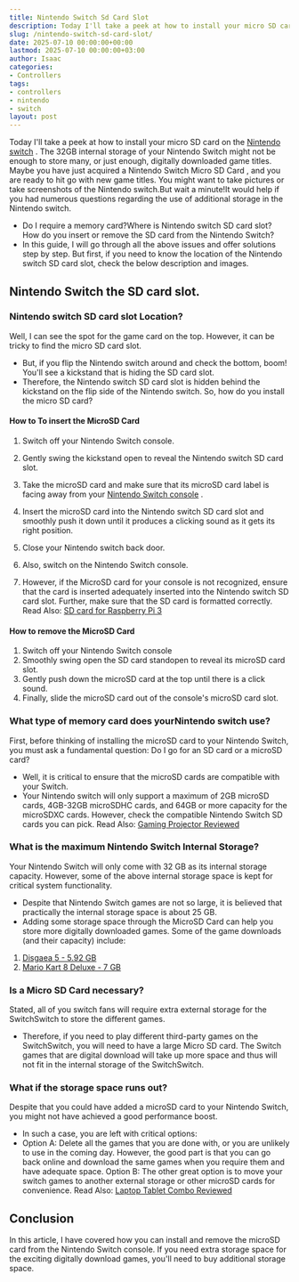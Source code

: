 ```yaml
---
title: Nintendo Switch Sd Card Slot
description: Today I'll take a peek at how to install your micro SD card on the Nintendo switch . The 32GB internal storage of your Nintendo Switch might not be enough to...
slug: /nintendo-switch-sd-card-slot/
date: 2025-07-10 00:00:00+00:00
lastmod: 2025-07-10 00:00:00+03:00
author: Isaac
categories:
- Controllers
tags:
- controllers
- nintendo
- switch
layout: post
---
```

Today I'll take a peek at how to install your micro SD card on the
[Nintendo switch](https://en.wikipedia.org/wiki/Nintendo_Switch)
. The 32GB internal storage of your Nintendo Switch might not be enough to store many, or just enough, digitally downloaded game titles.
Maybe you have just acquired a
Nintendo Switch Micro SD Card
, and you are ready to hit go with new game titles.
You might want to take pictures or take screenshots of the Nintendo switch.But wait a minute!It would help if you had numerous questions regarding the use of additional storage in the Nintendo switch.
- Do I require a memory card?Where is Nintendo switch SD card slot? How do you insert or remove the SD card from the Nintendo Switch?
- In this guide, I will go through all the above issues and offer solutions  step by step. But first, if you need to know the location of the Nintendo switch SD card slot, check the below description and images.
## Nintendo Switch the SD card slot.
### Nintendo switch SD card slot Location?
Well, I can see the spot for the game card on the top. However, it can be tricky to find the micro SD card slot.
- But, if you flip the Nintendo switch around and check the bottom, boom! You'll see a kickstand that is hiding the SD card slot.
- Therefore, the Nintendo switch SD card slot is hidden behind the kickstand on the flip side of the Nintendo switch.
So, how do you install the micro SD card?

#### How to To insert the MicroSD Card
1. Switch off your Nintendo Switch console.
2. Gently swing the kickstand open to reveal the Nintendo switch SD card slot.

3. Take the microSD card and make sure that its microSD card label is facing away from your
[Nintendo Switch console](https://www.amazon.com/dp/B01MUAGZ49/?tag=p-policy-20)
.
4. Insert the microSD card into the Nintendo switch SD card slot and smoothly push it down until it produces a clicking sound as it gets its right position.
5. Close your Nintendo switch back door.
6. Also, switch on the Nintendo Switch console.
7. However, if the MicroSD card for your console is not recognized, ensure that the card is inserted adequately inserted into the Nintendo switch SD card slot.
Further, make sure that the SD card is formatted correctly.
Read Also:
[SD card for Raspberry Pi 3](https://pestpolicy.com/best-sd-card-for-raspberry-pi-3/)
#### How to remove the MicroSD Card
1. Switch off your Nintendo Switch console
2. Smoothly swing open the SD card standopen to reveal its microSD card slot.
3. Gently push down the microSD card at the top until there is a click sound.
4. Finally, slide the microSD card out of the console's microSD card slot.
### What type of memory card does yourNintendo switch use?
First, before thinking of installing the microSD card to your Nintendo Switch, you must ask a fundamental question: Do I go for an SD card or a microSD card?
- Well, it is critical to ensure that the microSD cards are compatible with your Switch.
- Your Nintendo switch will only support a maximum of 2GB microSD cards, 4GB-32GB microSDHC cards, and 64GB or more capacity for the microSDXC cards.
However, check the compatible Nintendo Switch SD cards you can pick.
Read Also:
[Gaming Projector Reviewed](https://pestpolicy.com/best-gaming-projector/)
### What is the maximum Nintendo Switch Internal Storage?
Your Nintendo Switch will only come with 32 GB as its internal storage capacity.
However, some of the above internal storage space is kept for critical system functionality.
- Despite that Nintendo Switch games are not so large, it is believed that practically the internal storage space is about 25 GB.
- Adding some storage space through the MicroSD Card can help you store more digitally downloaded games.
Some of the game downloads (and their capacity) include:
1. [Disgaea 5 - 5.92 GB](https://www.nintendo.com/games/detail/disgaea-5-complete-switch)
2. [Mario Kart 8 Deluxe - 7 GB](https://www.nintendo.com/games/detail/mario-kart-8-deluxe-switch)
### Is a Micro SD Card necessary?
Stated, all of you switch fans will require extra external storage for the SwitchSwitch to store the different games.
- Therefore, if you need to play different third-party games on the SwitchSwitch, you will need to have a large Micro SD card.
The Switch games that are digital download will take up more space and thus will not fit in the internal storage of the SwitchSwitch.
### What if the storage space runs out?
Despite that you could have added a microSD card to your Nintendo Switch, you might not have achieved a good performance boost.
- In such a case, you are left with critical options:
- Option A: Delete all the games that you are done with, or you are unlikely to use in the coming day.
However, the good part is that you can go back online and download the same games when you require them and have adequate space.
Option B: The other great option is to move your switch games to another external storage or other microSD cards for convenience.
Read Also:
[Laptop Tablet Combo Reviewed](https://pestpolicy.com/best-laptop-tablet-combo/)
## Conclusion
In this article, I have covered how you can install and remove the microSD card from the Nintendo Switch console.
If you need extra storage space for the exciting digitally download games, you'll need to buy additional storage space.
